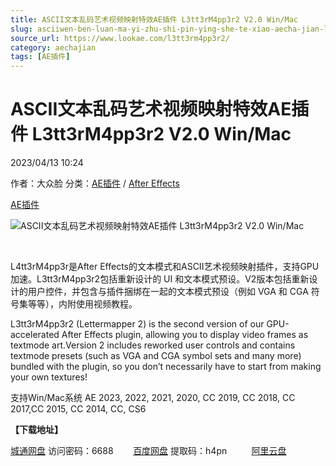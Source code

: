 ```yaml
---
title: ASCII文本乱码艺术视频映射特效AE插件 L3tt3rM4pp3r2 V2.0 Win/Mac
slug: asciiwen-ben-luan-ma-yi-zhu-shi-pin-ying-she-te-xiao-aecha-jian-l3tt3rm4pp3r2-v2-0-win-mac
source_url: https://www.lookae.com/l3tt3rm4pp3r2/
category: aechajian
tags: [AE插件]
---
```

# ASCII文本乱码艺术视频映射特效AE插件 L3tt3rM4pp3r2 V2.0 Win/Mac

2023/04/13 10:24

作者：大众脸
分类：[AE插件](https://www.lookae.com/after-effects/aechajian/) / [After Effects](https://www.lookae.com/after-effects/)

[AE插件](https://www.lookae.com/tag/ae%e6%8f%92%e4%bb%b6/)

![ASCII文本乱码艺术视频映射特效AE插件 L3tt3rM4pp3r2 V2.0 Win/Mac](https://www.lookae.com/wp-content/uploads/2023/04/L3tt3rM4pp3r.jpg "ASCII文本乱码艺术视频映射特效AE插件 L3tt3rM4pp3r2 V2.0 Win/Mac-LookAE.com")

[﻿﻿﻿](https://cloud.video.taobao.com//play/u/705956171/p/1/e/6/t/1/405413705047.mp4)

L4tt3rM4pp3r是After Effects的文本模式和ASCII艺术视频映射插件，支持GPU加速。L3tt3rM4pp3r2包括重新设计的 UI 和文本模式预设。V2版本包括重新设计的用户控件，并包含与插件捆绑在一起的文本模式预设（例如 VGA 和 CGA 符号集等等），内附使用视频教程。

L3tt3rM4pp3r2 (Lettermapper 2) is the second version of our GPU-accelerated After Effects plugin, allowing you to display video frames as textmode art.Version 2 includes reworked user controls and contains textmode presets (such as VGA and CGA symbol sets and many more) bundled with the plugin, so you don’t necessarily have to start from making your own textures!

支持Win/Mac系统 AE 2023, 2022, 2021, 2020, CC 2019, CC 2018, CC 2017,CC 2015, CC 2014, CC, CS6

**【下载地址】**

[城通网盘](https://url70.ctfile.com/f/2827370-839018160-065139?p=4431) 访问密码：6688        [百度网盘](https://pan.baidu.com/s/1teeycWmTei6IkMZNEvfmbQ?pwd=h4pn) 提取码：h4pn          [阿里云盘](https://www.aliyundrive.com/s/BxgS3yoD638)
